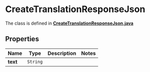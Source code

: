 

# CreateTranslationResponseJson

The class is defined in **[CreateTranslationResponseJson.java](../../src/main/java/org/openapitools/model/CreateTranslationResponseJson.java)**

## Properties

Name | Type | Description | Notes
------------ | ------------- | ------------- | -------------
**text** | `String` |  | 




